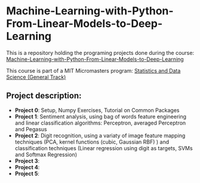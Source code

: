 # Machine-Learning-with-Python-From-Linear-Models-to-Deep-Learning
This is a repository holding the programing projects done during the course:<br>
[Machine-Learning-with-Python-From-Linear-Models-to-Deep-Learning](https://www.edx.org/learn/machine-learning/massachusetts-institute-of-technology-machine-learning-with-python-from-linear-models-to-deep-learning)

This course is part of a MIT Micromasters program: [Statistics and Data Science (General Track)](https://www.edx.org/masters/micromasters/mitx-statistics-and-data-science-general-track?index=product&queryID=73a3540be72ac4ceba750abb2930dce3&position=4&linked_from=autocomplete&c=autocomplete)

## Project description:
- **Project 0**: Setup, Numpy Exercises, Tutorial on Common Packages
- **Project 1**: Sentiment analysis, using bag of words feature engineering and linear classification algorithms: Perceptron, averaged Perceptron and Pegasus
- **Project 2**: Digit recognition, using a variaty of image feature mapping techniques (PCA, kernel functions (cubic, Gaussian RBF) ) and classification techniques (Linear regression using digit as targets, SVMs and Softmax Regression)
- **Project 3**:
- **Project 4**:
- **Project 5**:

